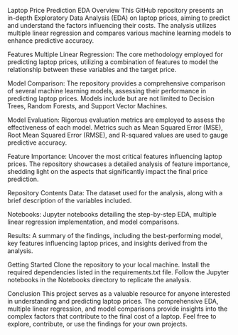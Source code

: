 Laptop Price Prediction EDA
Overview
This GitHub repository presents an in-depth Exploratory Data Analysis (EDA) on laptop prices, aiming to predict and understand the factors influencing their costs. The analysis utilizes multiple linear regression and compares various machine learning models to enhance predictive accuracy.

Features
Multiple Linear Regression: The core methodology employed for predicting laptop prices, utilizing a combination of features to model the relationship between these variables and the target price.

Model Comparison: The repository provides a comprehensive comparison of several machine learning models, assessing their performance in predicting laptop prices. Models include but are not limited to Decision Trees, Random Forests, and Support Vector Machines.

Model Evaluation: Rigorous evaluation metrics are employed to assess the effectiveness of each model. Metrics such as Mean Squared Error (MSE), Root Mean Squared Error (RMSE), and R-squared values are used to gauge predictive accuracy.

Feature Importance: Uncover the most critical features influencing laptop prices. The repository showcases a detailed analysis of feature importance, shedding light on the aspects that significantly impact the final price prediction.

Repository Contents
Data: The dataset used for the analysis, along with a brief description of the variables included.

Notebooks: Jupyter notebooks detailing the step-by-step EDA, multiple linear regression implementation, and model comparisons.

Results: A summary of the findings, including the best-performing model, key features influencing laptop prices, and insights derived from the analysis.

Getting Started
Clone the repository to your local machine.
Install the required dependencies listed in the requirements.txt file.
Follow the Jupyter notebooks in the Notebooks directory to replicate the analysis.

Conclusion
This project serves as a valuable resource for anyone interested in understanding and predicting laptop prices. The comprehensive EDA, multiple linear regression, and model comparisons provide insights into the complex factors that contribute to the final cost of a laptop. Feel free to explore, contribute, or use the findings for your own projects.





